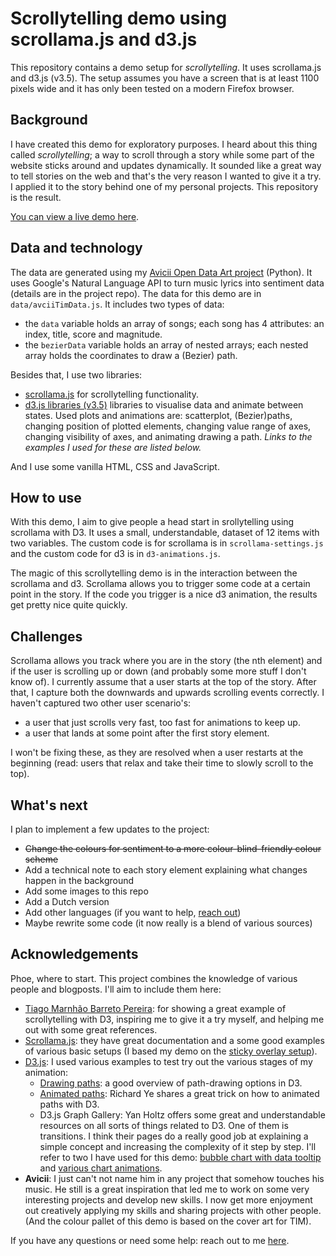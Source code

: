 # Scrollytelling demo using scrollama.js and d3.js
This repository contains a demo setup for *scrollytelling*. It uses scrollama.js and d3.js (v3.5). The setup assumes you have a screen that is at least 1100 pixels wide and it has only been tested on a modern Firefox browser.

## Background

I have created this demo for exploratory purposes. I heard about this thing called *scrollytelling*; a way to scroll through a story while some part of the website sticks around and updates dynamically. It sounded like a great way to tell stories on the web and that's the very reason I wanted to give it a try. I applied it to the story behind one of my personal projects. This repository is the result. 

[You can view a live demo here](http://edriessen.com/app/scrollytelling-demo/).

## Data and technology

The data are generated using my [Avicii Open Data Art project](https://github.com/edriessen/avicii-project) (Python). It uses Google's Natural Language API to turn music lyrics into sentiment data (details are in the project repo). The data for this demo are in `data/avciiTimData.js`. It includes two types of data:

- the `data` variable holds an array of songs; each song has 4 attributes: an index, title, score and magnitude.
- the `bezierData` variable holds an array of nested arrays; each nested array holds the coordinates to draw a (Bezier) path.

Besides that, I use two libraries:

- [scrollama.js](https://pudding.cool/process/introducing-scrollama/) for scrollytelling functionality. 
- [d3.js libraries (v3.5)](https://d3js.org/) libraries to visualise data and animate between states. Used plots and animations are: scatterplot, (Bezier)paths, changing position of plotted elements, changing value range of axes, changing visibility of axes, and animating drawing a path. *Links to the examples I used for these are listed below.* 

And I use some vanilla HTML, CSS and JavaScript.

## How to use

With this demo, I aim to give people a head start in srollytelling using scrollama with D3. It uses a small, understandable, dataset of 12 items with two variables. The custom code is for scrollama is in `scrollama-settings.js` and the custom code for d3 is in `d3-animations.js`. 

The magic of this scrollytelling demo is in the interaction between the scrollama and d3. Scrollama allows you to trigger some code at a certain point in the story. If the code you trigger is a nice d3 animation, the results get pretty nice quite quickly. 

## Challenges

Scrollama allows you track where you are in the story (the nth element) and if the user is scrolling up or down (and probably some more stuff I don't know of). I currently assume that a user starts at the top of the story. After that, I capture both the downwards and upwards scrolling events correctly. I haven't captured two other user scenario's:

- a user that just scrolls very fast, too fast for animations to keep up. 
- a user that lands at some point after the first story element. 

I won't be fixing these, as they are resolved when a user restarts at the beginning (read: users that relax and take their time to slowly scroll to the top).

## What's next

I plan to implement a few updates to the project:

- ~~Change the colours for sentiment to a more colour-blind-friendly colour scheme~~
- Add a technical note to each story element explaining what changes happen in the background
- Add some images to this repo
- Add a Dutch version
- Add other languages (if you want to help, [reach out](http://www.edriessen.com/contact/))
- Maybe rewrite some code (it now really is a blend of various sources)

## Acknowledgements

Phoe, where to start. This project combines the knowledge of various people and blogposts. I'll aim to include them here: 

- [Tiago Marnhão Barreto Pereira](https://www.linkedin.com/in/tiagombp/): for showing a great example of scrollytelling with D3, inspiring me to give it a try myself, and helping me out with some great references. 
- [Scrollama.js](https://pudding.cool/process/introducing-scrollama/): they have great documentation and a some good examples of various basic setups (I based my demo on the [sticky overlay setup](https://russellgoldenberg.github.io/scrollama/sticky-overlay/)). 
- [D3.js](https://www.d3-graph-gallery.com/): I used various examples to test try out the various stages of my animation:   
  - [Drawing paths](http://using-d3js.com/05_01_paths.html): a good overview of path-drawing options in D3. 
  - [Animated paths](https://www.yerich.net/blog/bezier-curve-animation-using-d3): Richard Ye shares a great trick on how to animated paths with D3. 
  - D3.js Graph Gallery: Yan Holtz offers some great and understandable resources on all sorts of things related to D3. One of them is transitions. I think their pages do a really good job at explaining a simple concept and increasing the complexity of it step by step. I'll refer to two I have used for this demo: [bubble chart with data tooltip](https://www.d3-graph-gallery.com/graph/bubble_tooltip.html) and [various chart animations](https://www.d3-graph-gallery.com/graph/interactivity_transition.html).
- **Avicii**: I just can't not name him in any project that somehow touches his music. He still is a great inspiration that led me to work on some very interesting projects and develop new skills. I now get more enjoyment out creatively applying my skills and sharing projects with other people. (And the colour pallet of this demo is based on the cover art for TIM).

If you have any questions or need some help: reach out to me [here](http://www.edriessen.com/contact/). 





